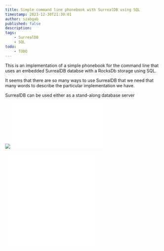 ```yaml
---
title: Simple command line phonebook with SurrealDB using SQL
timestamp: 2023-12-30T21:30:01
author: szabgab
published: false
description:
tags:
    - SurrealDB
    - SQL
todo:
    - TODO
---
```


This is an implementation of a simple phonebook for the command line that uses an embedded SurrealDB databse with a RocksDb storage using SQL.

It seems that there are so many ways to use SurrealDB that we need that many words to describe the particular implementation we have.

SurrealDB can be used either as a stand-along database server

![](examples/surrealdb/cli-phone-book-with-embedded-rocksdb/Cargo.toml)
![](examples/surrealdb/cli-phone-book-with-embedded-rocksdb/src/main.rs)

![](examples/surrealdb/cli-phone-book-with-embedded-rocksdb/tests/test_empty.rs)
![](examples/surrealdb/cli-phone-book-with-embedded-rocksdb/tests/tests.rs)


